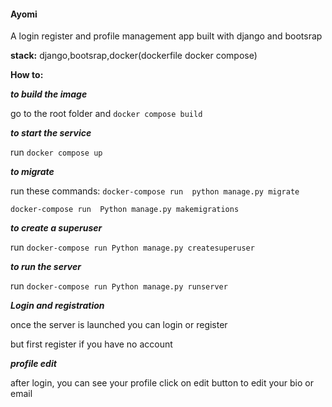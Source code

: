 #### **Ayomi**

A login register and profile management app built with django and bootsrap 

**stack:**
django,bootsrap,docker(dockerfile docker compose)

**How to:**

***to build the image***

  go to the root folder and ``docker compose build ``

***to start the service***

run  ``docker compose up``

***to migrate***

run these commands:
``docker-compose run  python manage.py migrate``

  ``docker-compose run  Python manage.py makemigrations``


***to create a superuser***


run  ````docker-compose run Python manage.py createsuperuser````

***to run the server***

 
run ````docker-compose run Python manage.py runserver````


***Login and registration***


once the server is launched you can  login or register 

but first register if you have no account

***profile edit***

after login, you can see your profile 
click on edit button to edit your bio or email

